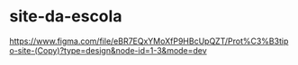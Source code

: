 # site-da-escola
https://www.figma.com/file/eBR7EQxYMoXfP9HBcUpQZT/Prot%C3%B3tipo-site-(Copy)?type=design&node-id=1-3&mode=dev
